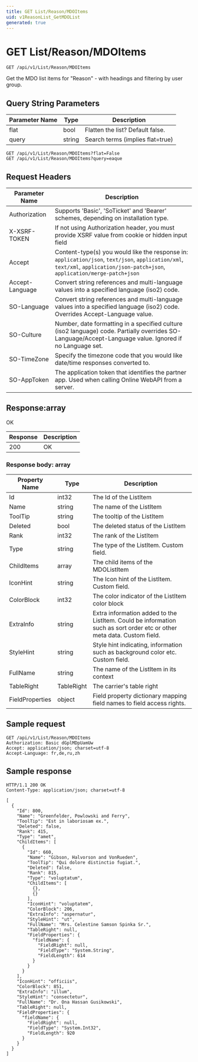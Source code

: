 ```yaml
---
title: GET List/Reason/MDOItems
uid: v1ReasonList_GetMDOList
generated: true
---
```


# GET List/Reason/MDOItems

```http
GET /api/v1/List/Reason/MDOItems
```

Get the MDO list items for "Reason" - with headings and filtering by user group.







## Query String Parameters

| Parameter Name | Type |  Description |
|----------------|------|--------------|
| flat | bool |  Flatten the list? Default false. |
| query | string |  Search terms (implies flat=true) |

```http
GET /api/v1/List/Reason/MDOItems?flat=False
GET /api/v1/List/Reason/MDOItems?query=eaque
```


## Request Headers

| Parameter Name | Description |
|----------------|-------------|
| Authorization  | Supports 'Basic', 'SoTicket' and 'Bearer' schemes, depending on installation type. |
| X-XSRF-TOKEN   | If not using Authorization header, you must provide XSRF value from cookie or hidden input field |
| Accept         | Content-type(s) you would like the response in: `application/json`, `text/json`, `application/xml`, `text/xml`, `application/json-patch+json`, `application/merge-patch+json` |
| Accept-Language | Convert string references and multi-language values into a specified language (iso2) code. |
| SO-Language | Convert string references and multi-language values into a specified language (iso2) code. Overrides Accept-Language value. |
| SO-Culture | Number, date formatting in a specified culture (iso2 language) code. Partially overrides SO-Language/Accept-Language value. Ignored if no Language set. |
| SO-TimeZone | Specify the timezone code that you would like date/time responses converted to. |
| SO-AppToken | The application token that identifies the partner app. Used when calling Online WebAPI from a server. |


## Response:array

OK

| Response | Description |
|----------------|-------------|
| 200 | OK |

### Response body: array

| Property Name | Type |  Description |
|----------------|------|--------------|
| Id | int32 | The Id of the ListItem |
| Name | string | The name of the ListItem |
| ToolTip | string | The tooltip of the ListItem |
| Deleted | bool | The deleted status of the ListItem |
| Rank | int32 | The rank of the ListItem |
| Type | string | The type of the ListItem. Custom field. |
| ChildItems | array | The child items of the MDOListItem |
| IconHint | string | The Icon hint of the ListItem. Custom field. |
| ColorBlock | int32 | The color indicator of the ListItem color block |
| ExtraInfo | string | Extra information added to the ListItem. Could be information such as sort order etc or other meta data. Custom field. |
| StyleHint | string | Style hint indicating, information such as background color etc. Custom field. |
| FullName | string | The name of the ListItem in its context |
| TableRight | TableRight | The carrier's table right |
| FieldProperties | object | Field property dictionary mapping field names to field access rights. |

## Sample request

```http!
GET /api/v1/List/Reason/MDOItems
Authorization: Basic dGplMDpUamUw
Accept: application/json; charset=utf-8
Accept-Language: fr,de,ru,zh
```

## Sample response

```http_
HTTP/1.1 200 OK
Content-Type: application/json; charset=utf-8

[
  {
    "Id": 800,
    "Name": "Greenfelder, Powlowski and Ferry",
    "ToolTip": "Est in laboriosam ex.",
    "Deleted": false,
    "Rank": 415,
    "Type": "amet",
    "ChildItems": [
      {
        "Id": 660,
        "Name": "Gibson, Halvorson and VonRueden",
        "ToolTip": "Qui dolore distinctio fugiat.",
        "Deleted": false,
        "Rank": 815,
        "Type": "voluptatum",
        "ChildItems": [
          {},
          {}
        ],
        "IconHint": "voluptatem",
        "ColorBlock": 206,
        "ExtraInfo": "aspernatur",
        "StyleHint": "ut",
        "FullName": "Mrs. Celestine Samson Spinka Sr.",
        "TableRight": null,
        "FieldProperties": {
          "fieldName": {
            "FieldRight": null,
            "FieldType": "System.String",
            "FieldLength": 614
          }
        }
      }
    ],
    "IconHint": "officiis",
    "ColorBlock": 851,
    "ExtraInfo": "illum",
    "StyleHint": "consectetur",
    "FullName": "Dr. Ona Hassan Gusikowski",
    "TableRight": null,
    "FieldProperties": {
      "fieldName": {
        "FieldRight": null,
        "FieldType": "System.Int32",
        "FieldLength": 920
      }
    }
  }
]
```